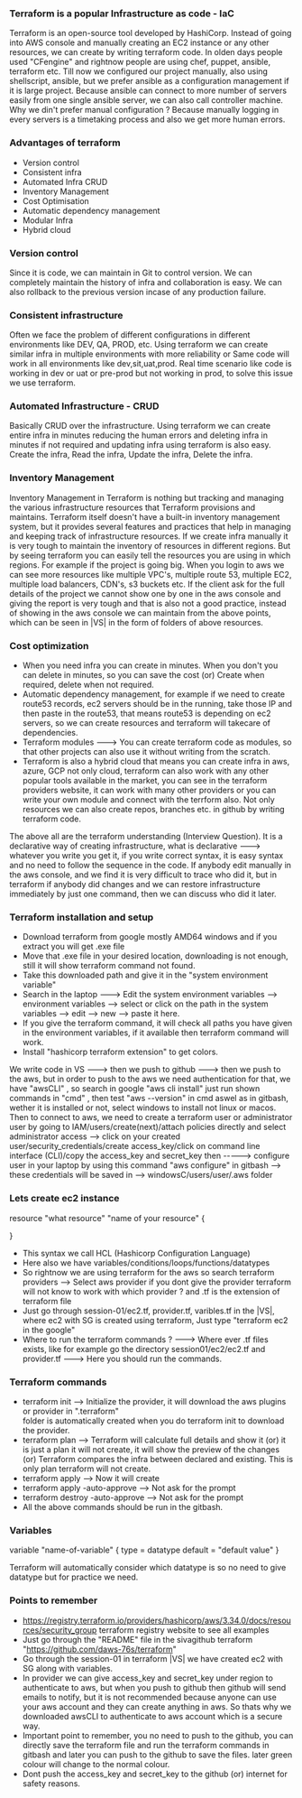 ### Terraform is a popular Infrastructure as code - IaC
Terraform is an open-source tool developed by HashiCorp. Instead of going into AWS console and manually creating an EC2 instance or any other resources, we can create by writing terraform code. In olden days people used "CFengine" and rightnow people are using chef, puppet, ansible, terraform etc. Till now we configured our project manually, also using shellscript, ansible, but we prefer ansible as a configuration management if it is large project. Because ansible can connect to more number of servers easily from one single ansible server, we can also call controller machine. Why we din't prefer manual configuration ? Because manually logging in every servers is a timetaking process and also we get more human errors.

### Advantages of terraform
- Version control
- Consistent infra
- Automated Infra CRUD
- Inventory Management
- Cost Optimisation
- Automatic dependency management
- Modular Infra
- Hybrid cloud

### Version control
Since it is code, we can maintain in Git to control version. We can completely maintain the history of infra and collaboration is easy. We can also rollback to the previous version incase of any production failure.

### Consistent infrastructure
Often we face the problem of different configurations in different environments like DEV, QA, PROD, etc. Using terraform we can create similar infra in multiple environments with more reliability or Same code will work in all environments like dev,sit,uat,prod. Real time scenario like code is working in dev or uat or pre-prod but not working in prod, to solve this issue we use terraform.

### Automated Infrastructure - CRUD
Basically CRUD over the infrastructure. Using terraform we can create entire infra in minutes reducing the human errors and deleting infra in minutes if not required and updating infra using terraform is also easy. Create the infra, Read the infra, Update the infra, Delete the infra.

### Inventory Management
Inventory Management in Terraform is nothing but tracking and managing the various infrastructure resources that Terraform provisions and maintains. Terraform itself doesn't have a built-in inventory management system, but it provides several features and practices that help in managing and keeping track of infrastructure resources. If we create infra manually it is very tough to maintain the inventory of resources in different regions. But by seeing terraform you can easily tell the resources you are using in which regions. For example if the project is going big. When you login to aws we can see more resources like multiple VPC's, multiple route 53, multiple EC2, multiple load balancers, CDN's, s3 buckets etc. If the client ask for the full details of the project we cannot show one by one in the aws console and giving the report is very tough and that is also not a good practice, instead of showing in the aws console we can maintain from the above points, which can be seen in |VS| in the form of folders of above resources.

### Cost optimization
- When you need infra you can create in minutes. When you don't you can delete in minutes, so you can save
  the cost (or) Create when required, delete when not required.
- Automatic dependency management, for example if we need to create route53 records, ec2 servers 
  should be in the running, take those IP and then paste in the route53, that means route53 is 
  depending on ec2 servers, so we can create resources and terraform will takecare of dependencies.
- Terraform modules ---> You can create terraform code as modules, so that other projects can also 
  use it without writing from the scratch.
- Terraform is also a hybrid cloud that means you can create infra in aws, azure, GCP not only 
  cloud, terraform can also work with any other popular tools available in the market, you can 
  see in the terraform providers website, it can work with many other providers or you can write 
  your own module and connect with the terrform also. Not only resources we can also create repos, 
  branches etc. in github by writing terraform code.

The above all are the terraform understanding (Interview Question). It is a declarative way of creating infrastructure, what is declarative ---> whatever you write you get it, if you write correct syntax, 
it is easy syntax and no need to follow the sequence in the code. If anybody edit manually in the aws console, and we find it is very difficult to trace who did it, but in terraform if anybody did changes 
and we can restore infrastructure immediately by just one command, then we can discuss who did it later.

### Terraform installation and setup
- Download terraform from google mostly AMD64 windows and if you extract you will get .exe file
- Move that .exe file in your desired location, downloading is not enough, still it will show 
  terraform command not found.
- Take this downloaded path and give it in the "system environment variable"
- Search in the laptop ---> Edit the system environment variables --> environment variables --> select 
  or click on the path in the system variables --> edit --> new --> paste it here.
- If you give the terraform command, it will check all paths you have given in the environment
  variables, if it available then terraform command will work.
- Install "hashicorp terraform extension" to get colors.

We write code in VS ---> then we push to github ---> then we push to the aws, but in order to push to the 
aws we need authentication for that, we have "awsCLI" , so search in google "aws cli install" just run shown commands in "cmd" , then test "aws --version" in cmd aswel as in gitbash, wether it is installed or not, select windows to install not linux or macos. Then to connect to aws, we need to create a terraform user or administrator user by going to IAM/users/create(next)/attach policies directly and select administrator access --> click on your created user/security_credentials/create access_key/click on command line interface (CLI)/copy the access_key and secret_key then -----> configure user in your laptop by using this command "aws configure" in gitbash --> these credentials will be saved in --> windowsC/users/user/.aws folder

### Lets create ec2 instance

resource "what resource" "name of your resource" {

}

- This syntax we call HCL (Hashicorp Configuration Language) 
- Here also we have variables/conditions/loops/functions/datatypes
- So rightnow we are using terraform for the aws so search terraform providers --> Select aws 
  provider if you dont give the provider terraform will not know to work with which provider ? 
  and .tf is the extension of terraform file
- Just go through session-01/ec2.tf, provider.tf, varibles.tf in the |VS|, where ec2 with SG is created 
  using terraform, Just type "terraform ec2 in the google"
- Where to run the terraform commands ? ---> Where ever .tf files exists, like for example go
  the directory session01/ec2/ec2.tf and provider.tf ---> Here you should run the commands.

### Terraform commands
- terraform init --> Initialize the provider, it will download the aws plugins or provider in ".terraform"   
  folder is automatically created when you do terraform init to download the provider.
- terraform plan --> Terraform will calculate full details and show it (or) it is just a plan
  it will not create, it will show the preview of the changes (or) Terraform compares the infra between 
  declared and existing. This is only plan terraform will not create.
- terraform apply --> Now it will create
- terraform apply -auto-approve --> Not ask for the prompt
- terraform destroy -auto-approve --> Not ask for the prompt
- All the above commands should be run in the gitbash.

### Variables

variable "name-of-variable" {
     type = datatype
     default = "default value"
}

Terraform will automatically consider which datatype is so no need to give datatype but for practice we need.

### Points to remember
- https://registry.terraform.io/providers/hashicorp/aws/3.34.0/docs/resources/security_group
  terraform registry website to see all examples
- Just go through the "README" file in the sivagithub terraform "https://github.com/daws-76s/terraform"
- Go through the session-01 in terraform |VS| we have created ec2 with SG along with variables.
- In provider we can give access_key and secret_key under region to authenticate to aws, but when 
  you push to github then github will send emails to notify, but it is not recommended because anyone 
  can use your aws account and they can create anything in aws. So thats why we downloaded awsCLI to
  authenticate to aws account which is a secure way.
- Important point to remember, you no need to push to the github, you can directly save the terraform
  file and run the terraform commands in gitbash and later you can push to the github to save the files. 
  later green colour will change to the normal colour.
- Dont push the access_key and secret_key to the github (or) internet for safety reasons.
